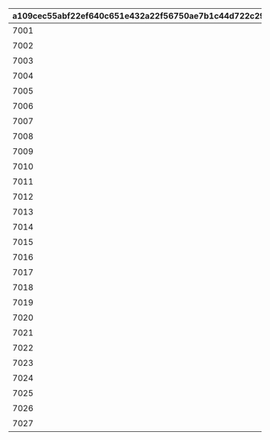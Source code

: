 |a109cec55abf22ef640c651e432a22f56750ae7b1c44d722c29b737076831d8a|16cfa0c283dcb027761f9a1d71582583726834435458e21777c15f6edaee2e59|a6a1f091130425521cbde63628aa4865bb1a28dc5d276c3d68d40810dc838370|e3674b294cc9f9d8a37e82284fa4adc5fb258b60636620500d23382671086a85|76adf11268d269188bfc692056b092b5c7e2a38f2f74bec393a472435877cb7c|7a68a6ac82fec902dd7f9ecd691d1008b7a79a3145608426aadaf2a1432b726d|d76d427b28df551cbbab02f3e4e3d1b4320d2e4380f4c37bf3f9d28b271f51a2|a963a78b5ffe886a370c2c8b6c3963d3be02b0bf9c12f6f05f85890e64c562f7|
| --- | --- | --- | --- | --- | --- | --- | --- |
|7001|7|1|失われた記憶を求めて|0|1|2018/09/13 12:00:00|2030/04/24 14:59:59|
|7002|7|2|姉妹の絆と願いの塔|0|1|2018/10/13 12:00:00|2030/04/24 14:59:59|
|7003|7|3|スターたちの二重奏|0|1|2018/11/14 12:00:00|2030/04/24 14:59:59|
|7004|7|4|シスターズ・ブッキング|0|1|2019/01/14 12:00:00|2030/04/24 14:59:59|
|7005|7|5|あまのじゃくゴーストハウス|0|1|2019/03/14 12:00:00|2030/04/24 14:59:59|
|7006|7|6|二つの誇りは絆と共に|0|1|2019/05/13 12:00:00|2030/04/24 14:59:59|
|7007|7|7|冥風戦記外伝・吸血鬼伝承|0|1|2019/07/15 12:00:00|2030/04/24 14:59:59|
|7008|7|8|あまあま妹シューターズ！|0|1|2019/09/14 12:00:00|2030/04/24 14:59:59|
|7009|7|9|もふもふメルヘン珍道中|0|1|2019/11/14 12:00:00|2030/04/24 14:59:59|
|7010|7|10|ティーチャーズガイダンス|0|1|2020/01/14 12:00:00|2030/04/24 14:59:59|
|7011|7|11|忍剣珍道中|0|1|2020/03/12 12:00:00|2030/04/24 14:59:59|
|7012|7|12|すれちがいディスタンス|0|1|2020/05/14 12:00:00|2030/04/24 14:59:59|
|7013|7|13|ちぐはぐワーク&レスト|0|1|2020/07/14 12:00:00|2030/04/24 14:59:59|
|7014|7|14|レディの理想と大人の真実|0|1|2020/09/15 12:00:00|2030/04/24 14:59:59|
|7015|7|15|姉なる命題と博士の対偶|0|1|2020/11/18 12:00:00|2030/04/24 14:59:59|
|7016|7|16|追憶の歌姫と彷徨う幽霊|0|1|2021/01/18 12:00:00|2030/04/24 14:59:59|
|7017|7|17|美の探求者と女君の宴|0|1|2021/03/18 12:00:00|2030/04/24 14:59:59|
|7018|7|18|ドジ退散！　脱大凶大作戦|0|1|2021/05/17 12:00:00|2030/04/24 14:59:59|
|7019|7|19|軍人たちの合同任務|0|1|2021/07/16 12:00:00|2030/04/24 14:59:59|
|7020|7|20|笑いとたい焼きのから騒ぎ|0|1|2021/09/16 12:00:00|2030/04/24 14:59:59|
|7021|7|21|若き正義と大人の美学|0|1|2021/11/17 12:00:00|2030/04/24 14:59:59|
|7022|7|22|超能力×魔法＝超魔法少女|0|1|2022/01/17 12:00:00|2030/04/24 14:59:59|
|7023|7|23|チアアップ・ヒーローズ！|0|1|2022/03/17 12:00:00|2030/04/24 14:59:59|
|7024|7|24|変貌大妃と（元）悪徳商人|0|1|2022/06/17 12:00:00|2030/04/24 14:59:59|
|7025|7|25|激闘！　交わる竜獣の拳|0|1|2022/10/18 12:00:00|2030/04/24 14:59:59|
|7026|7|26|ロンリーガールズ交流会|0|1|2023/03/17 12:00:00|2030/04/24 14:59:59|
|7027|7|27|悪党たちの大珍道中|0|1|2023/09/19 12:00:00|2030/04/24 14:59:59|